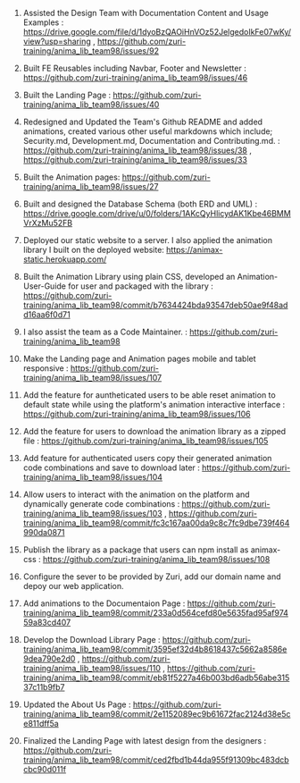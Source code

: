 1) Assisted the Design Team with Documentation Content and Usage Examples  : https://drive.google.com/file/d/1dyoBzQAOiHnVOz52JelgedoIkFe07wKy/view?usp=sharing , https://github.com/zuri-training/anima_lib_team98/issues/92

2) Built FE Reusables including Navbar, Footer and Newsletter : https://github.com/zuri-training/anima_lib_team98/issues/46

3) Built the Landing Page : https://github.com/zuri-training/anima_lib_team98/issues/40

4) Redesigned and Updated the Team's Github README and added animations, created various other useful markdowns which include; Security.md, Development.md, Documentation and Contributing.md. : https://github.com/zuri-training/anima_lib_team98/issues/38 , https://github.com/zuri-training/anima_lib_team98/issues/33

5) Built the Animation pages: https://github.com/zuri-training/anima_lib_team98/issues/27

6) Built and designed the Database Schema (both ERD and UML) : https://drive.google.com/drive/u/0/folders/1AKcQyHlicydAK1Kbe46BMMVrXzMu52FB

7) Deployed our static website to a server. I also applied the animation library I built on the  deployed website:  https://animax-static.herokuapp.com/

8) Built the Animation Library using plain CSS, developed an Animation-User-Guide  for user and packaged with the library : https://github.com/zuri-training/anima_lib_team98/commit/b7634424bda93547deb50ae9f48add16aa6f0d71 

9) I also assist the team as a Code Maintainer. : https://github.com/zuri-training/anima_lib_team98


10) Make the Landing page and Animation pages mobile and tablet responsive : https://github.com/zuri-training/anima_lib_team98/issues/107

11) Add the feature for auntheticated users to be able reset animation to default state while using the platform's animation interactive interface : https://github.com/zuri-training/anima_lib_team98/issues/106 

12) Add the feature for users to download the animation library as a zipped file : https://github.com/zuri-training/anima_lib_team98/issues/105

13) Add feature for authenticated users copy their generated animation code combinations and save to download later : https://github.com/zuri-training/anima_lib_team98/issues/104

14) Allow users to interact with the animation on the platform and dynamically generate code combinations : 
https://github.com/zuri-training/anima_lib_team98/issues/103 , https://github.com/zuri-training/anima_lib_team98/commit/fc3c167aa00da9c8c7fc9dbe739f464990da0871

15) Publish the library as a package that users can npm install as animax-css : https://github.com/zuri-training/anima_lib_team98/issues/108

16) Configure the sever to be provided by Zuri, add our domain name and depoy our web application.

17) Add animations to the Documentaion Page : https://github.com/zuri-training/anima_lib_team98/commit/233a0d564cefd80e5635fad95af97459a83cd407

18) Develop the Download Library Page : https://github.com/zuri-training/anima_lib_team98/commit/3595ef32d4b8618437c5662a8586e9dea790e2d0 , https://github.com/zuri-training/anima_lib_team98/issues/110 , https://github.com/zuri-training/anima_lib_team98/commit/eb81f5227a46b003bd6adb56abe31537c11b9fb7

19) Updated the About Us Page : https://github.com/zuri-training/anima_lib_team98/commit/2e1152089ec9b61672fac2124d38e5ce811dff5a

20) Finalized the Landing Page with latest design from the designers : https://github.com/zuri-training/anima_lib_team98/commit/ced2fbd1b44da955f91309bc483dcbcbc90d011f
